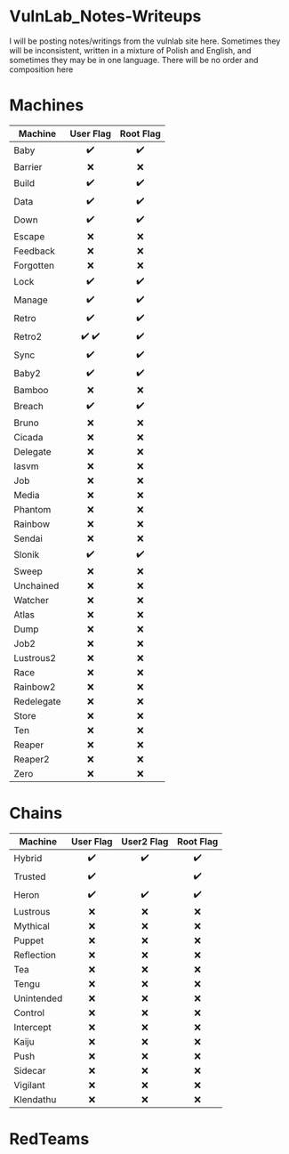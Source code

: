 # VulnLab_Notes-Writeups
I will be posting notes/writings from the vulnlab site here. Sometimes they will be inconsistent, written in a mixture of Polish and English, and sometimes they may be in one language. There will be no order and composition here

# Machines
| Machine | User Flag | Root Flag |
| --- | :---: | :---: |
| Baby | :heavy_check_mark: | :heavy_check_mark: |
| Barrier | :x:| :x:|
| Build | :heavy_check_mark: | :heavy_check_mark: |
| Data | :heavy_check_mark: | :heavy_check_mark: |
| Down | :heavy_check_mark: | :heavy_check_mark: |
| Escape | :x:| :x:|
| Feedback | :x:| :x:|
| Forgotten | :x:| :x:|
| Lock | :heavy_check_mark: | :heavy_check_mark: |
| Manage | :heavy_check_mark: | :heavy_check_mark: |
| Retro | :heavy_check_mark: | :heavy_check_mark: |
| Retro2 | :heavy_check_mark: :heavy_check_mark: | :heavy_check_mark: |
| Sync | :heavy_check_mark: | :heavy_check_mark: |
| Baby2 | :heavy_check_mark: | :heavy_check_mark: |
| Bamboo | :x:| :x:|
| Breach | :heavy_check_mark: | :heavy_check_mark: |
| Bruno | :x:| :x:|
| Cicada | :x:| :x:|
| Delegate | :x:| :x:|
| Iasvm | :x:| :x:|
| Job | :x:| :x:|
| Media | :x:| :x:|
| Phantom | :x:| :x:|
| Rainbow | :x:| :x:|
| Sendai | :x:| :x:|
| Slonik | :heavy_check_mark: | :heavy_check_mark: |
| Sweep | :x:| :x:|
| Unchained | :x:| :x:|
| Watcher | :x:| :x:|
| Atlas | :x:| :x:|
| Dump | :x:| :x:|
| Job2 | :x:| :x:|
| Lustrous2 | :x:| :x:|
| Race | :x:| :x:|
| Rainbow2 | :x:| :x:|
| Redelegate | :x:| :x:|
| Store | :x:| :x:|
| Ten | :x:| :x:|
| Reaper | :x:| :x:|
| Reaper2 | :x:| :x:|
| Zero | :x:| :x:|


# Chains
| Machine | User Flag | User2 Flag | Root Flag |
| --- | :---: | :---: | :---: |
| Hybrid | :heavy_check_mark: | :heavy_check_mark: | :heavy_check_mark: |
| Trusted | :heavy_check_mark:| |:heavy_check_mark:|
| Heron | :heavy_check_mark:| :heavy_check_mark:|:heavy_check_mark:|
| Lustrous | :x:| :x:|:x:|
| Mythical | :x:| :x:|:x:|
| Puppet | :x:| :x:|:x:|
| Reflection | :x:| :x:|:x:|
| Tea | :x:| :x:|:x:|
| Tengu | :x:| :x:|:x:|
| Unintended | :x:| :x:|:x:|
| Control | :x:| :x:|:x:|
| Intercept | :x:| :x:|:x:|
| Kaiju | :x:| :x:|:x:|
| Push | :x:| :x:|:x:|
| Sidecar | :x:| :x:|:x:|
| Vigilant | :x:| :x:|:x:|
| Klendathu | :x:| :x:|:x:|



# RedTeams


